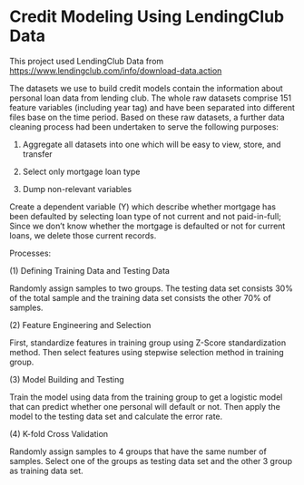# Credit Modeling Using LendingClub Data

This project used LendingClub Data from https://www.lendingclub.com/info/download-data.action

The datasets we use to build credit models contain the information about personal loan data from lending club. The whole raw datasets comprise 151 feature variables (including year tag) and have been separated into different files base on the time period. Based on these raw datasets, a further data cleaning process had been undertaken to serve the following purposes:


1.	Aggregate all datasets into one which will be easy to view, store, and transfer

2.	Select only mortgage loan type

3.	Dump non-relevant variables

Create a dependent variable (Y) which describe whether mortgage has been defaulted by selecting loan type of not current and not paid-in-full; Since we don’t know whether the mortgage is defaulted or not for current loans, we delete those current records.


Processes:


(1) Defining Training Data and Testing Data

Randomly assign samples to two groups. The testing data set consists 30% of the total sample and the training data set consists the other 70% of samples.



(2) Feature Engineering and Selection

First, standardize features in training group using Z-Score standardization method. Then select features using stepwise selection method in training group.


(3) Model Building and Testing

Train the model using data from the training group to get a logistic model that can predict whether one personal will default or not. Then apply the model to the testing data set and calculate the error rate.


(4) K-fold Cross Validation

Randomly assign samples to 4 groups that have the same number of samples. Select one of the groups as testing data set and the other 3 group as training data set.
